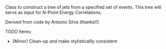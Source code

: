 Class to construct a tree of jets from a specified set of events.  This tree will serve as input for N-Point Energy Correlations.

Derived from code by Antonio Silva (thanks!!)

TODO Items:
  - [Minor] Clean-up and make stylisticallly consistent
